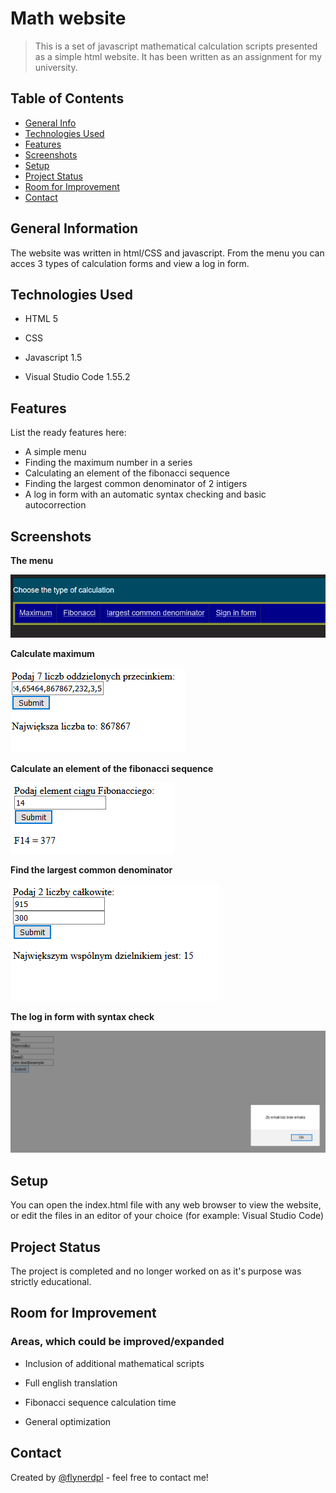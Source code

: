 # Math website
>This is a set of javascript mathematical calculation scripts presented as a simple html website. It has been written as an assignment for my university.

## Table of Contents
* [General Info](#general-information)
* [Technologies Used](#technologies-used)
* [Features](#features)
* [Screenshots](#screenshots)
* [Setup](#setup)
* [Project Status](#project-status)
* [Room for Improvement](#room-for-improvement)
* [Contact](#contact)


## General Information
The website was written in html/CSS and javascript. From the menu you can acces 3 types of calculation forms and view a log in form.


## Technologies Used

- HTML 5

- CSS

- Javascript 1.5

- Visual Studio Code 1.55.2


## Features
List the ready features here:
- A simple menu
- Finding the maximum number in a series
- Calculating an element of the fibonacci sequence
- Finding the largest common denominator of 2 intigers
- A log in form with an automatic syntax checking and basic autocorrection


## Screenshots

**The menu**

![Example screenshot](./screen1.png)

**Calculate maximum**

![Example screenshot2](./screen2.png)

**Calculate an element of the fibonacci sequence**

![Example screenshot3](./screen3.png)

**Find the largest common denominator**

![Example screenshot4](./screen4.png)

**The log in form with syntax check**

![Example screenshot5](./screen5.png)


## Setup
You can open the index.html file with any web browser to view the website,
or edit the files in an editor of your choice (for example: Visual Studio Code)


## Project Status
The project is completed and no longer worked on as it's purpose was strictly educational.


## Room for Improvement
### Areas, which could be improved/expanded

- Inclusion of additional mathematical scripts

- Full english translation

- Fibonacci sequence calculation time

- General optimization


## Contact
Created by [@flynerdpl](https://www.flynerd.pl/) - feel free to contact me!
